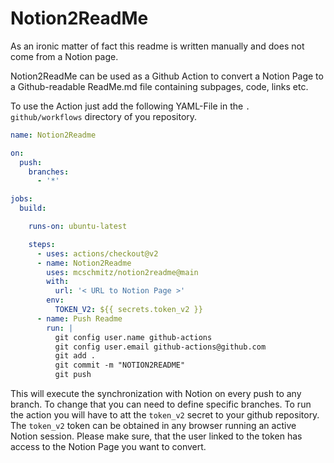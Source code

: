 # Notion2ReadMe

As an ironic matter of fact this readme is written manually and does not 
come from a Notion page. 

Notion2ReadMe can be used as a Github Action to convert a Notion Page to a 
Github-readable ReadMe.md file containing subpages, code, links etc.

To use the Action just add the following YAML-File in the `.
github/workflows` directory of you repository.

```yaml
name: Notion2Readme

on:
  push:
    branches:
      - '*'

jobs:
  build:

    runs-on: ubuntu-latest

    steps:
      - uses: actions/checkout@v2
      - name: Notion2Readme
        uses: mcschmitz/notion2readme@main
        with:
          url: '< URL to Notion Page >'
        env:
          TOKEN_V2: ${{ secrets.token_v2 }}
      - name: Push Readme
        run: |
          git config user.name github-actions
          git config user.email github-actions@github.com
          git add .
          git commit -m "NOTION2README"
          git push
```


This will execute the synchronization with Notion on every push to any branch.
To change that you can need to define specific branches. 
To run the action you will have to att the `token_v2` secret to your github 
repository. The `token_v2` token can be obtained in any browser running an 
active Notion session. Please make sure, that the user linked to the token 
has access to the Notion Page you want to convert.